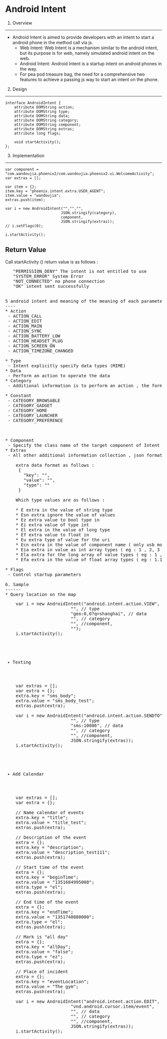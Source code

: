 Android Intent
============

1. Overview
------

* Android Intent is aimed to provide developers with an intent to start a android phone in the method call via js.
  * Web Intent:
      Web Intent is a mechanism similar to the android intent, but its purpose is for web, namely simulated android intent on the web.
  * Android Intent:
      Android Intent is a startup intent on android phones in the way.
  * For pea pod treasure bag, the need for a comprehensive two features to achieve a passing js way to start an intent on the phone.

2. Design
------


    interface AndroidIntent { 
        attribute DOMString action; 
        attribute DOMString type; 
        attribute DOMString data; 
        attribute DOMString category; 
        attribute DOMString component; 
        attribute DOMString extras; 
        attribute long flags;

        void startActivity();
    };

3. Implementation
--------

    var component = "com.wandoujia.phoenix2/com.wandoujia.phoenix2.ui.WelcomeActivity";
    var extras = [];
 
    var item = {};
    item.key = "phoenix.intent.extra.USER_AGENT";
    item.value = "wandoujia";
    extras.push(item);

    var i = new AndroidIntent("","","",
                             JSON.stringify(category),
                             component,
                             JSON.stringify(extras));
    // i.setFlags(0);

    i.startActivity();

Return Value
--------
 Call startActivity () return value is as follows :
 <pre>
   "PERMISSION_DENY" The intent is not entitled to use
   "SYSTEM_ERROR" System Error
   "NOT_CONNECTED" no phone connection
   "OK" intent sent successfully
 </ pre>

5 android intent and meaning of the meaning of each parameter is consistent :
----
* Action
 - ACTION_CALL
 - ACTION_EDIT
 - ACTION_MAIN
 - ACTION_SYNC
 - ACTION_BATTERY_LOW
 - ACTION_HEADSET_PLUG
 - ACTION_SCREEN_ON
 - ACTION_TIMEZONE_CHANGED

* Type
 - Intent explicitly specify data types (MIME)
* Data
 - Perform an action to operate the data
* Category
 - Additional information is to perform an action , the format is json

* Constant
 - CATEGORY_BROWSABLE
 - CATEGORY_GADGET
 - CATEGORY_HOME
 - CATEGORY_LAUNCHER
 - CATEGORY_PREFERENCE

 

* Component
 - Specify the class name of the target component of Intent
* Extras
 - All other additional information collection , json format

    extra data format as follows :
     {
       "key": "",
       "value": "",
       "type": ""
     }

    Which type values ​​are as follows :
    
    * E extra in the value of string type
    * Esn extra ignore the value of values
    * Ez extra value to bool type in
    * Ei extra value of type int
    * El extra in the value of long type
    * Ef extra value to float in
    * Eu extra type of value for the uri
    * Ecn extra in the value of component name ( only usb mode, this value is valid )
    * Eia extra in value as int array types ( eg : 1 , 2, 3 )
    * Ela extra for the long array of value types ( eg : 1 , 2, 3 )
    * Efa extra in the value of float array types ( eg : 1.1 , 2.1, 3 )

* Flags
 - Control startup parameters

6. Sample
------
* Query location on the map
<pre>
    var i = new AndroidIntent("android.intent.action.VIEW", // action
                         "", // type
                         "geo:0,0?q=shanghai", // data
                         "", // category
                         "", //component,
                         "");
    i.startActivity();
</pre>

* Texting
<pre>
    var extras = [];
    var extra = {};
    extra.key = "sms_body";
    extra.value = "sms_body_test";
    extras.push(extra);

    var i = new AndroidIntent("android.intent.action.SENDTO", // action
                         "", // type
                         "sms:10086", // data
                         "", // category
                         "", //component,
                         JSON.stringify(extras));
    i.startActivity();
</pre>

* Add Calendar
<pre>
    var extras = [];
    var extra = {};
    
    // Name calendar of events
    extra.key = "title";
    extra.value = "title_test";
    extras.push(extra);

    // Description of the event
    extra = {};
    extra.key = "description";
    extra.value = "description_test111";
    extras.push(extra);

    // Start time of the event
    extra = {};
    extra.key = "beginTime";
    extra.value = "1351684995000";
    extra.type = "el";
    extras.push(extra);

    // End time of the event
    extra = {};
    extra.key = "endTime";
    extra.value = "1351740880000";
    extra.type = "el";
    extras.push(extra);

    // Mark is "all day"
    extra = {};
    extra.key = "allDay";
    extra.value = "false";
    extra.type = "ez";
    extras.push(extra);

    // Place of incident
    extra = {};
    extra.key = "eventLocation";
    extra.value = "The gym";
    extras.push(extra);

    var i = new AndroidIntent("android.intent.action.EDIT",
                         "vnd.android.cursor.item/event",
                         "", // data
                         "", // category
                         "", //component,
                         JSON.stringify(extras));
    i.startActivity();
</pre>
